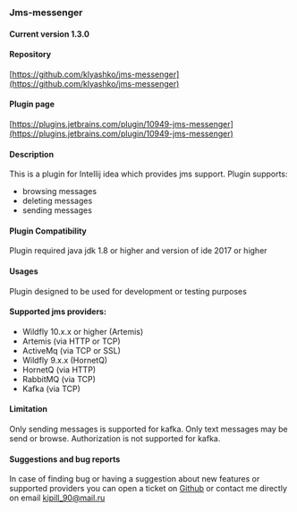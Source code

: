### Jms-messenger

#### Current version 1.3.0

#### Repository
 [https://github.com/klyashko/jms-messenger](https://github.com/klyashko/jms-messenger)
 
#### Plugin page
 [https://plugins.jetbrains.com/plugin/10949-jms-messenger](https://plugins.jetbrains.com/plugin/10949-jms-messenger)
 
#### Description
 This is a plugin for Intellij idea which provides jms support.
 Plugin supports:
   * browsing messages
   * deleting messages
   * sending messages

#### Plugin Compatibility
 Plugin required java jdk 1.8 or higher and version of ide 2017 or higher
 
#### Usages
 Plugin designed to be used for development or testing purposes

#### Supported jms providers:
 * Wildfly 10.x.x or higher (Artemis)
 * Artemis (via HTTP or TCP)
 * ActiveMq (via TCP or SSL)
 * Wildfly 9.x.x (HornetQ)
 * HornetQ (via HTTP)
 * RabbitMQ (via TCP)
 * Kafka (via TCP)
 
#### Limitation  
 Only sending messages is supported for kafka.
 Only text messages may be send or browse.
 Authorization is not supported for kafka.
 
#### Suggestions and bug reports
 In case of finding bug or having a suggestion about new features or supported providers you can open a ticket on
[Github](https://github.com/klyashko/jms-messenger/issues) or contact me directly on email kipill_90@mail.ru
